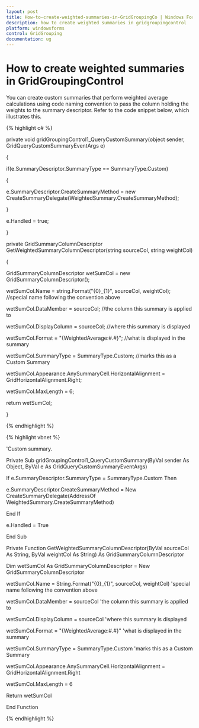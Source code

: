 ```yaml
---
layout: post
title: How-to-create-weighted-summaries-in-GridGroupingCo | Windows Forms | Syncfusion
description: how to create weighted summaries in gridgroupingcontrol
platform: windowsforms
control: GridGrouping
documentation: ug
---
```


# How to create weighted summaries in GridGroupingControl

You can create custom summaries that perform weighted average calculations using code naming convention to pass the column holding the weights to the summary descriptor. Refer to the code snippet below, which illustrates this.

{% highlight c# %}



private void gridGroupingControl1_QueryCustomSummary(object sender, GridQueryCustomSummaryEventArgs e)

{

if(e.SummaryDescriptor.SummaryType == SummaryType.Custom) 

{

e.SummaryDescriptor.CreateSummaryMethod = new CreateSummaryDelegate(WeightedSummary.CreateSummaryMethod);

}

e.Handled = true;

}



private GridSummaryColumnDescriptor GetWeightedSummaryColumnDescriptor(string sourceCol, string weightCol)

{

GridSummaryColumnDescriptor wetSumCol = new GridSummaryColumnDescriptor();

wetSumCol.Name = string.Format("{0}_{1}", sourceCol, weightCol); //special name following the convention above

wetSumCol.DataMember = sourceCol; //the column this summary is applied to

wetSumCol.DisplayColumn = sourceCol; //where this summary is displayed

wetSumCol.Format = "{WeightedAverage:#.#}"; //what is displayed in the summary

wetSumCol.SummaryType = SummaryType.Custom; //marks this as a Custom Summary

wetSumCol.Appearance.AnySummaryCell.HorizontalAlignment = GridHorizontalAlignment.Right;

wetSumCol.MaxLength = 6;

return wetSumCol;

}

{% endhighlight  %}

{% highlight vbnet %}



'Custom summary.

Private Sub gridGroupingControl1_QueryCustomSummary(ByVal sender As Object, ByVal e As GridQueryCustomSummaryEventArgs)

If e.SummaryDescriptor.SummaryType = SummaryType.Custom Then

e.SummaryDescriptor.CreateSummaryMethod = New CreateSummaryDelegate(AddressOf WeightedSummary.CreateSummaryMethod)

End If

e.Handled = True

End Sub



Private Function GetWeightedSummaryColumnDescriptor(ByVal sourceCol As String, ByVal weightCol As String) As GridSummaryColumnDescriptor

Dim wetSumCol As GridSummaryColumnDescriptor = New GridSummaryColumnDescriptor

wetSumCol.Name = String.Format("{0}_{1}", sourceCol, weightCol) 'special name following the convention above

wetSumCol.DataMember = sourceCol 'the column this summary is applied to

wetSumCol.DisplayColumn = sourceCol 'where this summary is displayed

wetSumCol.Format = "{WeightedAverage:#.#}" 'what is displayed in the summary

wetSumCol.SummaryType = SummaryType.Custom 'marks this as a Custom Summary

wetSumCol.Appearance.AnySummaryCell.HorizontalAlignment = GridHorizontalAlignment.Right

wetSumCol.MaxLength = 6

Return wetSumCol

End Function

{% endhighlight  %}

